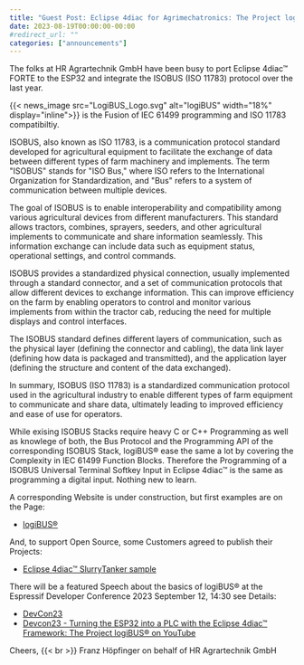 ```yaml
---
title: "Guest Post: Eclipse 4diac for Agrimechatronics: The Project logiBUS&reg;"
date: 2023-08-19T00:00:00-00:00
#redirect_url: ""
categories: ["announcements"]
---
```


The folks at HR Agrartechnik GmbH have been busy to port Eclipse 4diac&trade; FORTE to the ESP32 and integrate the ISOBUS (ISO 11783) protocol
over the last year. 

{{< news_image src="LogiBUS_Logo.svg" alt="logiBUS" width="18%" display="inline">}} is the Fusion of IEC 61499 programming and ISO 11783 compatibiltiy. 

ISOBUS, also known as ISO 11783, is a communication protocol standard developed for agricultural equipment to facilitate the exchange of data between different types of farm machinery and implements. The term "ISOBUS" stands for "ISO Bus," where ISO refers to the International Organization for Standardization, and "Bus" refers to a system of communication between multiple devices.

The goal of ISOBUS is to enable interoperability and compatibility among various agricultural devices from different manufacturers. This standard allows tractors, combines, sprayers, seeders, and other agricultural implements to communicate and share information seamlessly. This information exchange can include data such as equipment status, operational settings, and control commands.

ISOBUS provides a standardized physical connection, usually implemented through a standard connector, and a set of communication protocols that allow different devices to exchange information. This can improve efficiency on the farm by enabling operators to control and monitor various implements from within the tractor cab, reducing the need for multiple displays and control interfaces.

The ISOBUS standard defines different layers of communication, such as the physical layer (defining the connector and cabling), the data link layer (defining how data is packaged and transmitted), and the application layer (defining the structure and content of the data exchanged).

In summary, ISOBUS (ISO 11783) is a standardized communication protocol used in the agricultural industry to enable different types of farm equipment to communicate and share data, ultimately leading to improved efficiency and ease of use for operators.

While exising ISOBUS Stacks require heavy C or C++ Programming as well as knowlege of both, the Bus Protocol and the Programming API of the corresponding ISOBUS Stack, 
logiBUS&reg; ease the same a lot by covering the Complexity in IEC 61499 Function Blocks. 
Therefore the Programming of a ISOBUS Universal Terminal Softkey Input in Eclipse 4diac™ is the same as programming a digital input. Nothing new to learn. 

A corresponding Website is under construction, but first examples are on the Page: 
- [logiBUS&reg;](https://www.logibus.tech/)

And, to support Open Source, some Customers agreed to publish their Projects: 
- [Eclipse 4diac&trade; SlurryTanker sample](https://github.com/Meisterschulen-am-Ostbahnhof-Munchen/4diac-SlurryTanker-sample)


There will be a featured Speech about the basics of logiBUS&reg; at the Espressif Developer
Conference 2023 September 12, 14:30
see Details:
- [DevCon23](https://devcon.espressif.com/)
- [Devcon23 - Turning the ESP32 into a PLC with the Eclipse 4diac&trade; Framework: The Project logiBUS&reg; on YouTube](https://www.youtube.com/watch?v=MYUgwhLAroA)

Cheers, {{< br >}}
Franz Höpfinger on behalf of HR Agrartechnik GmbH
